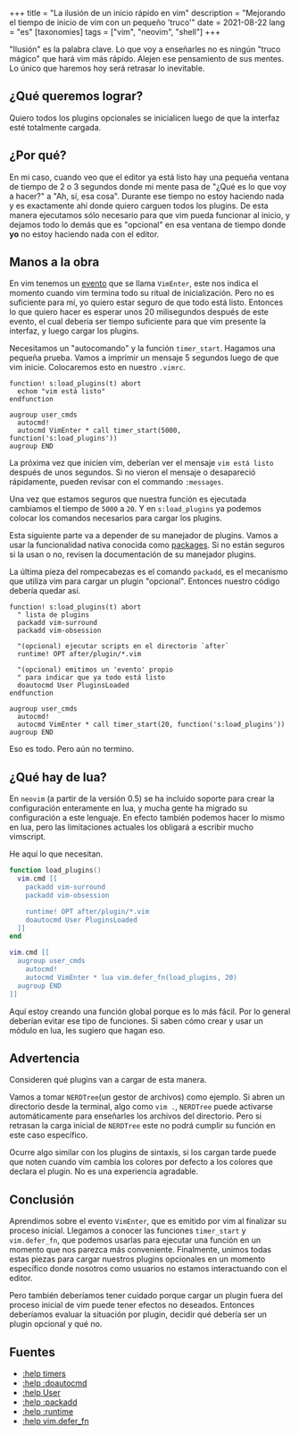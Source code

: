 +++
title = "La ilusión de un inicio rápido en vim"
description = "Mejorando el tiempo de inicio de vim con un pequeño 'truco'"
date = 2021-08-22
lang = "es"
[taxonomies]
tags = ["vim", "neovim", "shell"]
+++

"Ilusión" es la palabra clave. Lo que voy a enseñarles no es ningún "truco mágico" que hará vim más rápido. Alejen ese pensamiento de sus mentes. Lo único que haremos hoy será retrasar lo inevitable.

## ¿Qué queremos lograr?

Quiero todos los plugins opcionales se inicialicen luego de que la interfaz esté totalmente cargada.

## ¿Por qué?

En mi caso, cuando veo que el editor ya está listo hay una pequeña ventana de tiempo de 2 o 3 segundos donde mi mente pasa de "¿Qué es lo que voy a hacer?" a "Ah, sí, esa cosa". Durante ese tiempo no estoy haciendo nada y es exactamente ahí donde quiero carguen todos los plugins. De esta manera ejecutamos sólo necesario para que vim pueda funcionar al inicio, y dejamos todo lo demás que es "opcional" en esa ventana de tiempo donde **yo** no estoy haciendo nada con el editor.

## Manos a la obra

En vim tenemos un [evento](https://vimhelp.org/autocmd.txt.html#autocmd-events) que se llama `VimEnter`, este nos indica el momento cuando vim termina todo su ritual de inicialización. Pero no es suficiente para mí, yo quiero estar seguro de que todo está listo. Entonces lo que quiero hacer es esperar unos 20 milisegundos después de este evento, el cual debería ser tiempo suficiente para que vim presente la interfaz, y luego cargar los plugins.

Necesitamos un "autocomando" y la función `timer_start`. Hagamos una pequeña prueba. Vamos a imprimir un mensaje 5 segundos luego de que vim inicie. Colocaremos esto en nuestro `.vimrc`.

```vim
function! s:load_plugins(t) abort
  echom "vim está listo"
endfunction

augroup user_cmds
  autocmd!
  autocmd VimEnter * call timer_start(5000, function('s:load_plugins'))
augroup END
```

La próxima vez que inicien vim, deberían ver el mensaje `vim está listo` después de unos segundos. Si no vieron el mensaje o desapareció rápidamente, pueden revisar con el commando `:messages`.

Una vez que estamos seguros que nuestra función es ejecutada cambiamos el tiempo de `5000` a `20`. Y en `s:load_plugins` ya podemos colocar los comandos necesarios para cargar los plugins.

Esta siguiente parte va a depender de su manejador de plugins. Vamos a usar la funcionalidad nativa conocida como [packages](https://vimhelp.org/repeat.txt.html#packages). Si no están seguros si la usan o no, revisen la documentación de su manejador plugins.

La última pieza del rompecabezas es el comando `packadd`, es el mecanismo que utiliza vim para cargar un plugin "opcional". Entonces nuestro código debería quedar así.

```vim
function! s:load_plugins(t) abort
  " lista de plugins
  packadd vim-surround
  packadd vim-obsession

  "(opcional) ejecutar scripts en el directorio `after`
  runtime! OPT after/plugin/*.vim

  "(opcional) emitimos un 'evento' propio
  " para indicar que ya todo está listo
  doautocmd User PluginsLoaded
endfunction

augroup user_cmds
  autocmd!
  autocmd VimEnter * call timer_start(20, function('s:load_plugins'))
augroup END
```

Eso es todo. Pero aún no termino.

## ¿Qué hay de lua?

En `neovim` (a partir de la versión 0.5) se ha incluido soporte para crear la configuración enteramente en lua, y mucha gente ha migrado su configuración a este lenguaje. En efecto también podemos hacer lo mismo en lua, pero las limitaciones actuales los obligará a escribir mucho vimscript.

He aquí lo que necesitan.

```lua
function load_plugins()
  vim.cmd [[
    packadd vim-surround
    packadd vim-obsession

    runtime! OPT after/plugin/*.vim
    doautocmd User PluginsLoaded
  ]]
end

vim.cmd [[
  augroup user_cmds
    autocmd!
    autocmd VimEnter * lua vim.defer_fn(load_plugins, 20)
  augroup END
]]
```

Aquí estoy creando una función global porque es lo más fácil. Por lo general deberían evitar ese tipo de funciones. Si saben cómo crear y usar un módulo en lua, les sugiero que hagan eso.

## Advertencia

Consideren qué plugins van a cargar de esta manera. 

Vamos a tomar `NERDTree`(un gestor de archivos) como ejemplo. Si abren un directorio desde la terminal, algo como `vim .`, `NERDTree` puede activarse automáticamente para enseñarles los archivos del directorio. Pero si retrasan la carga inicial de `NERDTree` este no podrá cumplir su función en este caso específico.

Ocurre algo similar con los plugins de sintaxis, si los cargan tarde puede que noten cuando vim cambia los colores por defecto a los colores que declara el plugin. No es una experiencia agradable.

## Conclusión

Aprendimos sobre el evento `VimEnter`, que es emitido por vim al finalizar su proceso inicial. Llegamos a conocer las funciones `timer_start` y `vim.defer_fn`, que podemos usarlas para ejecutar una función en un momento que nos parezca más conveniente. Finalmente, unimos todas estas piezas para cargar nuestros plugins opcionales en un momento específico donde nosotros como usuarios no estamos interactuando con el editor.

Pero también deberíamos tener cuidado porque cargar un plugin fuera del proceso inicial de vim puede tener efectos no deseados. Entonces deberíamos evaluar la situación por plugin, decidir qué debería ser un plugin opcional y qué no.

## Fuentes

* [:help timers](https://vimhelp.org/eval.txt.html#timers) 
* [:help :doautocmd](https://vimhelp.org/autocmd.txt.html#%3Adoautocmd) 
* [:help User](https://vimhelp.org/autocmd.txt.html#User)
* [:help :packadd](https://vimhelp.org/repeat.txt.html#%3Apackadd)
* [:help :runtime](https://vimhelp.org/repeat.txt.html#%3Aruntime) 
* [:help vim.defer_fn](https://neovim.io/doc/user/lua.html#vim.defer_fn())

